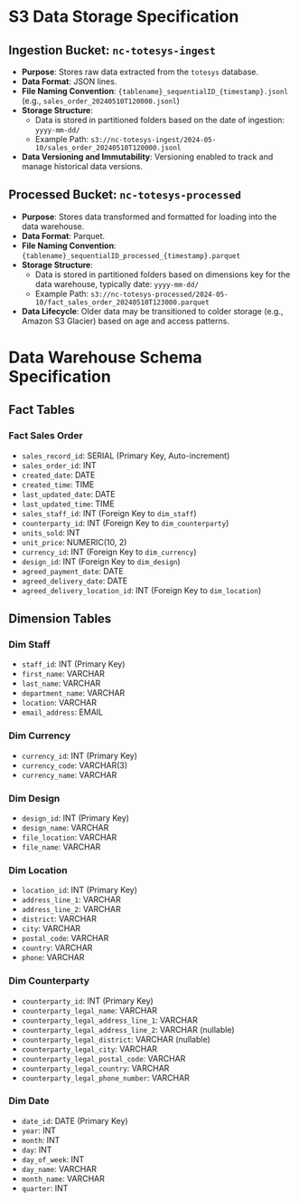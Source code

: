 # S3 Data Storage Specification

## Ingestion Bucket: `nc-totesys-ingest`

- **Purpose**: Stores raw data extracted from the `totesys` database.
- **Data Format**: JSON lines.
- **File Naming Convention**: `{tablename}_sequentialID_{timestamp}.jsonl` (e.g., `sales_order_20240510T120000.jsonl`)
- **Storage Structure**:
  - Data is stored in partitioned folders based on the date of ingestion: `yyyy-mm-dd/`
  - Example Path: `s3://nc-totesys-ingest/2024-05-10/sales_order_20240510T120000.jsonl`
- **Data Versioning and Immutability**: Versioning enabled to track and manage historical data versions.

## Processed Bucket: `nc-totesys-processed`

- **Purpose**: Stores data transformed and formatted for loading into the data warehouse.
- **Data Format**: Parquet.
- **File Naming Convention**: `{tablename}_sequentialID_processed_{timestamp}.parquet`
- **Storage Structure**:
  - Data is stored in partitioned folders based on dimensions key for the data warehouse, typically date: `yyyy-mm-dd/`
  - Example Path: `s3://nc-totesys-processed/2024-05-10/fact_sales_order_20240510T123000.parquet`
- **Data Lifecycle**: Older data may be transitioned to colder storage (e.g., Amazon S3 Glacier) based on age and access patterns.

# Data Warehouse Schema Specification

## Fact Tables

### Fact Sales Order

- `sales_record_id`: SERIAL (Primary Key, Auto-increment)
- `sales_order_id`: INT
- `created_date`: DATE
- `created_time`: TIME
- `last_updated_date`: DATE
- `last_updated_time`: TIME
- `sales_staff_id`: INT (Foreign Key to `dim_staff`)
- `counterparty_id`: INT (Foreign Key to `dim_counterparty`)
- `units_sold`: INT
- `unit_price`: NUMERIC(10, 2)
- `currency_id`: INT (Foreign Key to `dim_currency`)
- `design_id`: INT (Foreign Key to `dim_design`)
- `agreed_payment_date`: DATE
- `agreed_delivery_date`: DATE
- `agreed_delivery_location_id`: INT (Foreign Key to `dim_location`)

## Dimension Tables

### Dim Staff

- `staff_id`: INT (Primary Key)
- `first_name`: VARCHAR
- `last_name`: VARCHAR
- `department_name`: VARCHAR
- `location`: VARCHAR
- `email_address`: EMAIL

### Dim Currency

- `currency_id`: INT (Primary Key)
- `currency_code`: VARCHAR(3)
- `currency_name`: VARCHAR

### Dim Design

- `design_id`: INT (Primary Key)
- `design_name`: VARCHAR
- `file_location`: VARCHAR
- `file_name`: VARCHAR

### Dim Location

- `location_id`: INT (Primary Key)
- `address_line_1`: VARCHAR
- `address_line_2`: VARCHAR
- `district`: VARCHAR
- `city`: VARCHAR
- `postal_code`: VARCHAR
- `country`: VARCHAR
- `phone`: VARCHAR

### Dim Counterparty

- `counterparty_id`: INT (Primary Key)
- `counterparty_legal_name`: VARCHAR
- `counterparty_legal_address_line_1`: VARCHAR
- `counterparty_legal_address_line_2`: VARCHAR (nullable)
- `counterparty_legal_district`: VARCHAR (nullable)
- `counterparty_legal_city`: VARCHAR
- `counterparty_legal_postal_code`: VARCHAR
- `counterparty_legal_country`: VARCHAR
- `counterparty_legal_phone_number`: VARCHAR

### Dim Date

- `date_id`: DATE (Primary Key)
- `year`: INT
- `month`: INT
- `day`: INT
- `day_of_week`: INT
- `day_name`: VARCHAR
- `month_name`: VARCHAR
- `quarter`: INT
